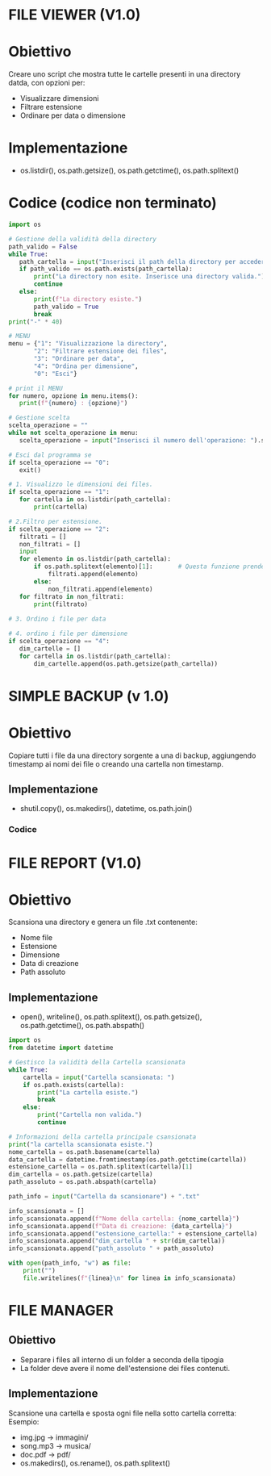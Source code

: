 # FILE VIEWER (V1.0)

# Obiettivo
Creare uno  script che mostra tutte le cartelle presenti in una directory datda, con opzioni per:
 - Visualizzare dimensioni 
 - Filtrare estensione
 - Ordinare per data o dimensione

 # Implementazione

 - os.listdir(), os.path.getsize(), os.path.getctime(), os.path.splitext()

 # Codice (codice non terminato)
 ```python
import os 

# Gestione della validità della directory
path_valido = False
while True:
    path_cartella = input("Inserisci il path della directory per accedere al menu: ")
    if path_valido == os.path.exists(path_cartella):
        print("La directory non esite. Inserisce una directory valida.")
        continue
    else:
        print(f"La directory esiste.")
        path_valido = True 
        break
print("-" * 40)

# MENU 
menu = {"1": "Visualizzazione la directory",
        "2": "Filtrare estensione dei files",
        "3": "Ordinare per data",
        "4": "Ordina per dimensione",
        "0": "Esci"}

# print il MENU
for numero, opzione in menu.items():
    print(f"{numero} : {opzione}")

# Gestione scelta
scelta_operazione = ""
while not scelta_operazione in menu:
    scelta_operazione = input("Inserisci il numero dell'operazione: ").strip()

# Esci dal programma se 
if scelta_operazione == "0":
    exit()

# 1. Visualizzo le dimensioni dei files.
if scelta_operazione == "1":
    for cartella in os.listdir(path_cartella):
        print(cartella)

# 2.Filtro per estensione.
if scelta_operazione == "2":
    filtrati = []
    non_filtrati = []  
    input
    for elemento in os.listdir(path_cartella):
        if os.path.splitext(elemento)[1]:       # Questa funzione prende solo nome, non prende path
            filtrati.append(elemento)
        else: 
            non_filtrati.append(elemento)
    for filtrato in non_filtrati:
        print(filtrato)
    
# 3. Ordino i file per data 

# 4. ordino i file per dimensione
if scelta_operazione == "4":
    dim_cartelle = []
    for cartella in os.listdir(path_cartella):
        dim_cartelle.append(os.path.getsize(path_cartella))

 ```
# SIMPLE BACKUP (v 1.0)

# Obiettivo 
Copiare tutti i file da una directory sorgente a una di backup, aggiungendo timestamp ai nomi dei file o creando una cartella non timestamp.

## Implementazione
- shutil.copy(), os.makedirs(), datetime, os.path.join()

### Codice 

# FILE REPORT (V1.0) 
# Obiettivo

Scansiona una directory e genera un file .txt contenente:
 - Nome file 
 - Estensione 
 - Dimensione 
 - Data di creazione 
 - Path assoluto

 ## Implementazione
 - open(), writeline(), os.path.splitext(), os.path.getsize(), os.path.getctime(), os.path.abspath() 
```python
import os
from datetime import datetime

# Gestisco la validità della Cartella scansionata
while True:
    cartella = input("Cartella scansionata: ")
    if os.path.exists(cartella):
        print("La cartella esiste.")
        break
    else: 
        print("Cartella non valida.")
        continue

# Informazioni della cartella principale csansionata
print("la cartella scansionata esiste.")
nome_cartella = os.path.basename(cartella)
data_cartella = datetime.fromtimestamp(os.path.getctime(cartella))
estensione_cartella = os.path.splitext(cartella)[1]
dim_cartella = os.path.getsize(cartella)
path_assoluto = os.path.abspath(cartella)

path_info = input("Cartella da scansionare") + ".txt"

info_scansionata = []
info_scansionata.append(f"Nome della cartella: {nome_cartella}")
info_scansionata.append(f"Data di creazione: {data_cartella}")
info_scansionata.append("estensione_cartella:" + estensione_cartella)
info_scansionata.append("dim_cartella " + str(dim_cartella))
info_scansionata.append("path_assoluto " + path_assoluto)

with open(path_info, "w") as file:
    print("")
    file.writelines(f"{linea}\n" for linea in info_scansionata)

```
# FILE MANAGER

## Obiettivo
 - Separare i files all interno di un folder a seconda della tipogia
 - La folder deve avere il nome dell'estensione dei files contenuti.  

## Implementazione 
Scansione una cartella e sposta ogni file nella sotto cartella corretta:
Esempio:
 - img.jpg -> immagini/
 - song.mp3 -> musica/
 - doc.pdf -> pdf/
 - os.makedirs(), os.rename(), os.path.splitext()